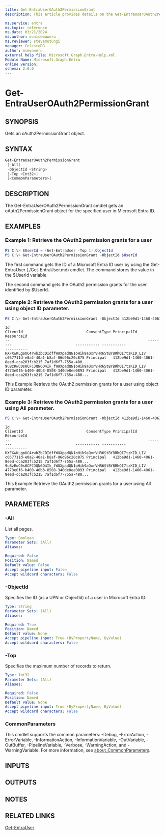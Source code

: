 ```yaml
---
title: Get-EntraUserOAuth2PermissionGrant
description: This article provides details on the Get-EntraUserOAuth2PermissionGrant command.

ms.service: entra
ms.topic: reference
ms.date: 03/21/2024
ms.author: eunicewaweru
ms.reviewer: stevemutungi
manager: CelesteDG
author: msewaweru
external help file: Microsoft.Graph.Entra-Help.xml
Module Name: Microsoft.Graph.Entra
online version:
schema: 2.0.0
---
```


# Get-EntraUserOAuth2PermissionGrant

## SYNOPSIS
Gets an oAuth2PermissionGrant object.

## SYNTAX

```powershell
Get-EntraUserOAuth2PermissionGrant 
 [-All] 
 -ObjectId <String> 
 [-Top <Int32>] 
 [<CommonParameters>]
```

## DESCRIPTION
The Get-EntraUserOAuth2PermissionGrant cmdlet gets an oAuth2PermissionGrant object for the specified user in Microsoft Entra ID.

## EXAMPLES

### Example 1: Retrieve the OAuth2 permission grants for a user
```powershell
PS C:\> $UserId = (Get-EntraUser -Top 1).ObjectId
PS C:\> Get-EntraUserOAuth2PermissionGrant -ObjectId $UserId
```

The first command gets the ID of a Microsoft Entra ID user by using the Get-EntraUser (./Get-EntraUser.md) cmdlet. 
The command stores the value in the $UserId variable.

The second command gets the OAuth2 permission grants for the user identified by $UserId.

### Example 2: Retrieve the OAuth2 permission grants for a user using object ID parameter.

```powershell
PS C:\> Get-EntraUserOAuth2PermissionGrant -ObjectId 412be9d1-1460-4061-8eed-cca203fcb215
```
```output
Id                                                               ClientId                             ConsentType PrincipalId                          ResourceId
--                                                               --------                             ----------- -----------                          ----------
HXFXwKLgoUC4rwbZbCDIdffW8XpadQNIoHik9aQxrVHR6StBYBRhQI7tzKID_LIV c057711d-e0a2-40a1-b8af-06d96c20c875 Principal   412be9d1-1460-4061-8eed-cca203fcb215 7af1d6f7-755a-480...
9uBzRwC0s0CFCDQN6O4Ik_fW8XpadQNIoHik9aQxrVHR6StBYBRhQI7tzKID_LIV 4773e0f6-b400-40b3-8508-340de8ee0893 Principal   412be9d1-1460-4061-8eed-cca203fcb215 7af1d6f7-755a-480...
```
This Example Retrieve the OAuth2 permission grants for a user using object ID parameter.

### Example 3: Retrieve the OAuth2 permission grants for a user using All parameter.

```powershell
PS C:\> Get-EntraUserOAuth2PermissionGrant -ObjectId 412be9d1-1460-4061-8eed-cca203fcb215 -All
```
```output
Id                                                               ClientId                             ConsentType PrincipalId                          ResourceId
--                                                               --------                             ----------- -----------                          ----------
HXFXwKLgoUC4rwbZbCDIdffW8XpadQNIoHik9aQxrVHR6StBYBRhQI7tzKID_LIV c057711d-e0a2-40a1-b8af-06d96c20c875 Principal   412be9d1-1460-4061-8eed-cca203fcb215 7af1d6f7-755a-480...
9uBzRwC0s0CFCDQN6O4Ik_fW8XpadQNIoHik9aQxrVHR6StBYBRhQI7tzKID_LIV 4773e0f6-b400-40b3-8508-340de8ee0893 Principal   412be9d1-1460-4061-8eed-cca203fcb215 7af1d6f7-755a-480...
```
This Example Retrieve the OAuth2 permission grants for a user using All parameter.


## PARAMETERS

### -All
List all pages.

```yaml
Type: Boolean
Parameter Sets: (All)
Aliases:

Required: False
Position: Named
Default value: False
Accept pipeline input: False
Accept wildcard characters: False
```

### -ObjectId
Specifies the ID (as a UPN or ObjectId) of a user in Microsoft Entra ID.

```yaml
Type: String
Parameter Sets: (All)
Aliases:

Required: True
Position: Named
Default value: None
Accept pipeline input: True (ByPropertyName, ByValue)
Accept wildcard characters: False
```

### -Top
Specifies the maximum number of records to return.

```yaml
Type: Int32
Parameter Sets: (All)
Aliases:

Required: False
Position: Named
Default value: None
Accept pipeline input: True (ByPropertyName, ByValue)
Accept wildcard characters: False
```

### CommonParameters
This cmdlet supports the common parameters: -Debug, -ErrorAction, -ErrorVariable, -InformationAction, -InformationVariable, -OutVariable, -OutBuffer, -PipelineVariable, -Verbose, -WarningAction, and -WarningVariable. For more information, see [about_CommonParameters](https://go.microsoft.com/fwlink/?LinkID=113216).

## INPUTS

## OUTPUTS

## NOTES

## RELATED LINKS

[Get-EntraUser](Get-EntraUser.md)